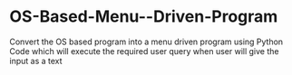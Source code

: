 # OS-Based-Menu--Driven-Program
Convert the OS based program into a menu driven program using Python Code which will execute the required user query when user will give the input as a text
